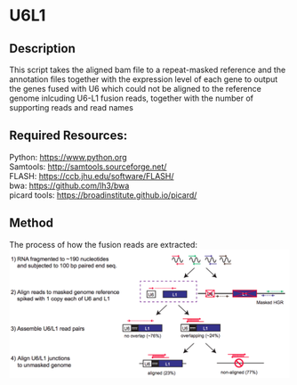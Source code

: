 # U6L1
## Description
This script takes the aligned bam file to a repeat-masked reference and the annotation files together with the expression level of each gene to output the genes fused with U6 which could not be aligned to the reference genome inlcuding U6-L1 fusion reads, together with the number of supporting reads and read names

## Required Resources:
Python:		https://www.python.org <br />
Samtools: http://samtools.sourceforge.net/ <br />
FLASH: https://ccb.jhu.edu/software/FLASH/ <br />
bwa: https://github.com/lh3/bwa <br />
picard tools: https://broadinstitute.github.io/picard/

## Method
The process of how the fusion reads are extracted:
![Alt text](https://github.com/mills-lab/U6L1/blob/master/pipeline.png)

